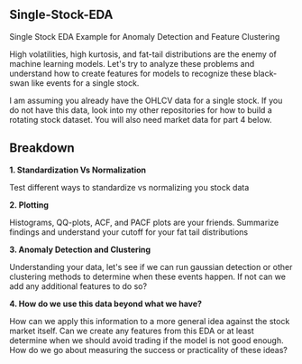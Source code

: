 ## Single-Stock-EDA
Single Stock EDA Example for Anomaly Detection and Feature Clustering

High volatilities, high kurtosis, and fat-tail distributions are the enemy of machine learning models. Let's try to analyze these problems and understand how to create features for models to recognize these black-swan like events for a single stock.

I am assuming you already have the OHLCV data for a single stock. If you do not have this data, look into my other repositories for how to build a rotating stock dataset. You will also need market data for part 4 below.

## Breakdown

**1. Standardization Vs Normalization**

Test different ways to standardize vs normalizing you stock data

**2. Plotting**

Histograms, QQ-plots, ACF, and PACF plots are your friends. Summarize findings and understand your cutoff for your fat tail distributions

**3. Anomaly Detection and Clustering**

Understanding your data, let's see if we can run gaussian detection or other clustering methods to determine when these events happen. If not can we add any additional features to do so?

**4. How do we use this data beyond what we have?**

How can we apply this information to a more general idea against the stock market itself. Can we create any features from this EDA or at least determine when we should avoid trading if the model is not good enough. How do we go about measuring the success or practicality of these ideas?
